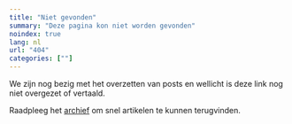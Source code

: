 ```yaml
---
title: "Niet gevonden"
summary: "Deze pagina kon niet worden gevonden"
noindex: true
lang: nl
url: "404"
categories: [""]
---
```


We zijn nog bezig met het overzetten van posts en wellicht is deze link nog niet overgezet of vertaald.

Raadpleeg het [archief](/nl/archives/) om snel artikelen te kunnen terugvinden.
